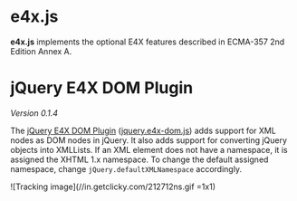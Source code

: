 e4x.js
======

**e4x.js** implements the optional E4X features described in ECMA-357 2nd Edition Annex A.


jQuery E4X DOM Plugin
=====================

*Version 0.1.4*

The [jQuery E4X DOM Plugin][1] ([jquery.e4x-dom.js][2]) adds support for XML nodes as DOM
nodes in jQuery. It also adds support for converting jQuery objects into XMLLists.
If an XML element does not have a namespace, it is assigned the XHTML 1.x namespace.
To change the default assigned namespace, change `jQuery.defaultXMLNamespace` accordingly.



![Tracking image](//in.getclicky.com/212712ns.gif =1x1)


 [1]: http://plugins.jquery.com/project/e4x-dom
 [2]: http://github.com/eligrey/e4x.js/blob/master/jquery-plugin/jquery.e4x-dom.js
